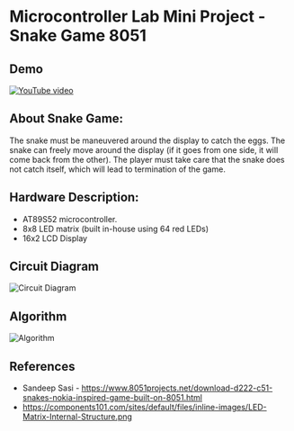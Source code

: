 # Microcontroller Lab Mini Project - Snake Game 8051

## Demo
[![YouTube video](https://imgur.com/Lb5giii.png)](https://www.youtube.com/watch?v=a61vDo7EoFM)

## About Snake Game:
The snake must be maneuvered around the display to catch the eggs. The snake can freely move around the display (if it goes from one side, it will come back from the other). The player must take care that the snake does not catch itself, which will lead to termination of the game.

## Hardware Description:
- AT89S52 microcontroller. 
- 8x8 LED matrix (built in-house using 64 red LEDs)
- 16x2 LCD Display

## Circuit Diagram
![Circuit Diagram](https://imgur.com/1C4oWH8.png)

## Algorithm
![Algorithm](https://imgur.com/dM1YVjf.png)

## References

- Sandeep Sasi - https://www.8051projects.net/download-d222-c51-snakes-nokia-inspired-game-built-on-8051.html
- https://components101.com/sites/default/files/inline-images/LED-Matrix-Internal-Structure.png
